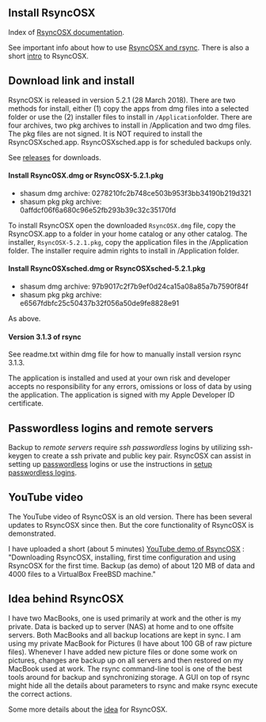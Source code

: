 
## Install RsyncOSX

Index of [RsyncOSX documentation](https://rsyncosx.github.io/Documentation/).

See important info about how to use [RsyncOSX and rsync](HowtoUseRsyncOSX.md). There is also a short [intro](Intro.md) to RsyncOSX.

## Download link and install

RsyncOSX is released in version 5.2.1 (28 March 2018). There are two methods for install, either (1) copy the apps from dmg files into a selected folder or use the (2) installer files to install in `/Application`folder. There are four archives, two pkg archives to install in /Application and two dmg files. The pkg files are not signed. It is NOT required to install the RsyncOSXsched.app. RsyncOSXsched.app is for scheduled backups only.

See [releases](https://github.com/rsyncOSX/RsyncOSX/releases/tag/v5.2.1) for downloads.

#### Install RsyncOSX.dmg or  RsyncOSX-5.2.1.pkg

- shasum dmg archive: 0278210fc2b748ce503b953f3bb34190b219d321
- shasum pkg pkg archive: 0affdcf06f6a680c96e52fb293b39c32c35170fd

To install RsyncOSX open the downloaded `RsyncOSX.dmg` file, copy the RsyncOSX.app to a folder in your home catalog or any other catalog. The installer, `RsyncOSX-5.2.1.pkg`, copy the application files in the /Application folder. The installer require admin rights to install in /Application folder.

#### Install RsyncOSXsched.dmg or RsyncOSXsched-5.2.1.pkg

- shasum dmg archive: 97b9017c2f7b9ef0d24ca15a08a85a7b7590f84f
- shasum pkg pkg archive: e6567fdbfc25c50437b32f056a50de9fe8828e91

As above.

#### Version 3.1.3 of rsync

See readme.txt within dmg file for how to manually install version rsync 3.1.3.

The application is installed and used at your own risk and developer accepts no responsibility for any errors, omissions or loss of data by using the application. The application is signed with my Apple Developer ID certificate.

## Passwordless logins and remote servers

Backup to *remote servers* require *ssh passwordless* logins by utilizing ssh-keygen to create a ssh private and public key pair. RsyncOSX can assist in setting up [passwordless](ssh.md) logins or use the instructions in [setup passwordless logins](PasswordlessLogin.md).

## YouTube video

The YouTube video of RsyncOSX is an old version. There has been several updates to RsyncOSX since then. But the core functionality of RsyncOSX is demonstrated.

I have uploaded a short (about 5 minutes) [YouTube demo of RsyncOSX](https://www.youtube.com/watch?v=ty1r7yvgExo) : "Downloading RsyncOSX, installing, first time configuration and using RsyncOSX for the first time. Backup (as demo) of about 120 MB of data and 4000 files to a VirtualBox FreeBSD machine."

## Idea behind RsyncOSX

I have two MacBooks, one is used primarily at work and the other is my private. Data is backed up to server (NAS) at home and to one offsite servers. Both MacBooks and all backup locations are kept in sync. I am using my private MacBook for Pictures (I have about 100 GB of raw picture files). Whenever I have added new picture files or done some work on pictures, changes are backup up on all servers and then restored on my MacBook used at work. The rsync command-line tool is one of the best tools around for backup and synchronizing storage. A GUI on top of rsync might hide all the details about parameters to rsync and make rsync execute the correct actions.

Some more details about the [idea](Idea.md) for RsyncOSX.
